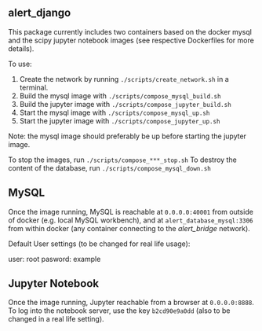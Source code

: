 alert_django
-------------

This package currently includes two containers based on the docker mysql and the scipy jupyter notebook images (see respective Dockerfiles for more details).

To use:
1. Create the network by running `./scripts/create_network.sh` in a terminal.
2. Build the mysql image with `./scripts/compose_mysql_build.sh`
3. Build the jupyter image with `./scripts/compose_jupyter_build.sh`
4. Start the mysql image with `./scripts/compose_mysql_up.sh`
5. Start the jupyter image with `./scripts/compose_jupyter_up.sh`

Note: the mysql image should preferably be up before starting the jupyter image.

To stop the images, run `./scripts/compose_***_stop.sh`
To destroy the content of the database, run `./scripts/compose_mysql_down.sh`

MySQL
------
Once the image running, MySQL is reachable at `0.0.0.0:40001` from outside of docker (e.g. local MySQL workbench), and at `alert_database_mysql:3306` from within docker (any container connecting to the *alert_bridge* network).

Default User settings (to be changed for real life usage):

user: root
pasword: example

Jupyter Notebook
----------------
Once the image running, Jupyter reachable from a browser at `0.0.0.0:8888`. To log into the notebook server, use the key `b2cd90e9a0dd` (also to be changed in a real life setting).
